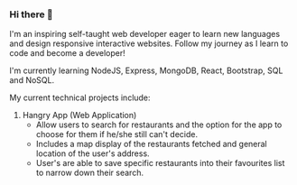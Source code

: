 ### Hi there 👋

I'm an inspiring self-taught web developer eager to learn new languages and design responsive interactive websites.
Follow my journey as I learn to code and become a developer!

I'm currently learning NodeJS, Express, MongoDB, React, Bootstrap, SQL and NoSQL.

My current technical projects include:
   1) Hangry App (Web Application)
       - Allow users to search for restaurants and the option for the app to choose for them if he/she still can't decide.
       - Includes a map display of the restaurants fetched and general location of the user's address.
       - User's are able to save specific restaurants into their favourites list to narrow down their search. 
 
<!--
**askchu/askchu** is a ✨ _special_ ✨ repository because its `README.md` (this file) appears on your GitHub profile.

Here are some ideas to get you started:

- 🔭 I’m currently working on ...
- 🌱 I’m currently learning ...
- 👯 I’m looking to collaborate on ...
- 🤔 I’m looking for help with ...
- 💬 Ask me about ...
- 📫 How to reach me: ...
- 😄 Pronouns: ...
- ⚡ Fun fact: ...
-->
